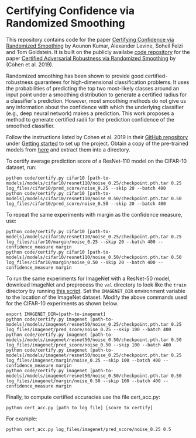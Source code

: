 # Certifying Confidence via Randomized Smoothing

This repository contains code for the paper [Certifying Confidence via Randomized Smoothing](https://arxiv.org/abs/2009.08061) by Aounon Kumar,
Alexander Levine, Soheil Feizi and Tom Goldstein. It is built on the publicly availabe [code repository](https://github.com/locuslab/smoothing)
for the paper [Certified Adversarial Robustness via Randomized Smoothing](https://arxiv.org/abs/1902.02918) by (Cohen et al. 2019).

Randomized smoothing has been shown to provide good certified-robustness guarantees for high-dimensional classification problems.
It uses the probabilities of predicting the top two most-likely classes around an input point under a smoothing distribution
to generate a certified radius for a classifier's prediction. However, most smoothing methods do not give us any information
about the confidence with which the underlying classifier (e.g., deep neural network) makes a prediction. This work proposes
a method to generate certified radii for the prediction confidence of the smoothed classifier.

Follow the instructions listed by Cohen et al. 2019 in their [GitHub repository](https://github.com/locuslab/smoothing)
under [Getting started](https://github.com/locuslab/smoothing#getting-started) to set up the project. Obtain a copy of
the pre-trained models from [here](https://drive.google.com/file/d/1h_TpbXm5haY5f-l4--IKylmdz6tvPoR4/view?usp=sharing)
and extract them into a directory.

To certify average prediction score of a ResNet-110 model on the CIFAR-10 dataset, run:
```
python code/certify.py cifar10 [path-to-models]/models/cifar10/resnet110/noise_0.25/checkpoint.pth.tar 0.25 log_files/cifar10/pred_score/noise_0.25 --skip 20 --batch 400 
python code/certify.py cifar10 [path-to-models]/models/cifar10/resnet110/noise_0.50/checkpoint.pth.tar 0.50 log_files/cifar10/pred_score/noise_0.50 --skip 20 --batch 400 
```

To repeat the same experiments with margin as the confidence measure, use:
```
python code/certify.py cifar10 [path-to-models]/models/cifar10/resnet110/noise_0.25/checkpoint.pth.tar 0.25 log_files/cifar10/margin/noise_0.25 --skip 20 --batch 400 --confidence_measure margin
python code/certify.py cifar10 [path-to-models]/models/cifar10/resnet110/noise_0.50/checkpoint.pth.tar 0.50 log_files/cifar10/margin/noise_0.50 --skip 20 --batch 400 --confidence_measure margin
```

To run the same experiments for ImageNet with a ResNet-50 model, download ImageNet and preprocess the `val` directory to look
like the `train` directory by running [this script](https://raw.githubusercontent.com/soumith/imagenetloader.torch/master/valprep.sh).
Set the `IMAGENET_DIR` environment variable to the location of the ImageNet dataset. Modify the above commands used for
the CIFAR-10 experiments as shown below. 
```
export IMAGENET_DIR=[path-to-imagenet]
python code/certify.py imagenet [path-to-models]/models/imagenet/resnet50/noise_0.25/checkpoint.pth.tar 0.25 log_files/imagenet/pred_score/noise_0.25 --skip 100 --batch 400
python code/certify.py imagenet [path-to-models]/models/imagenet/resnet50/noise_0.50/checkpoint.pth.tar 0.50 log_files/imagenet/pred_score/noise_0.50 --skip 100 --batch 400
python code/certify.py imagenet [path-to-models]/models/imagenet/resnet50/noise_0.25/checkpoint.pth.tar 0.25 log_files/imagenet/margin/noise_0.25 --skip 100 --batch 400 --confidence_measure margin
python code/certify.py imagenet [path-to-models]/models/imagenet/resnet50/noise_0.50/checkpoint.pth.tar 0.50 log_files/imagenet/margin/noise_0.50 --skip 100 --batch 400 --confidence_measure margin
```

Finally, to compute certified accuracies use the file cert_acc.py:
```
python cert_acc.py [path to log file] [score to certify]
```
For example:
```
python cert_acc.py log_files/imagenet/pred_score/noise_0.25 0.5
```
